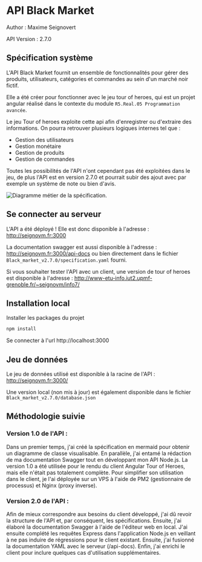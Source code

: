 # API Black Market
Author : Maxime Seignovert 

API Version : 2.7.0

## Spécification système
L'API Black Market fournit un ensemble de fonctionnalités pour gérer des produits, utilisateurs, catégories et commandes au sein d'un marché noir fictif.

Elle a été créer pour fonctionner avec le jeu tour of heroes, qui est un projet angular réalisé dans le contexte du module `R5.Real.05 Programmation avancée`.

Le jeu Tour of heroes exploite cette api afin d'enregistrer ou d'extraire des informations.
On pourra retrouver plusieurs logiques internes tel que :
- Gestion des utilisateurs
- Gestion monétaire
- Gestion de produits
- Gestion de commandes

Toutes les possibilités de l'API n'ont cependant pas été exploitées dans le jeu, de plus l'API est en version 2.7.0 et pourrait subir des ajout avec par exemple un système de note ou bien d'avis.

![](./Diagram.png "Diagramme métier de la spécification").

## Se connecter au serveur
L'API a été déployé ! Elle est donc disponible à l'adresse : http://seignovm.fr:3000

La documentation swagger est aussi disponible à l'adresse : http://seignovm.fr:3000/api-docs
ou bien directement dans le fichier `Black_market_v2.7.0/specification.yaml` fourni.

Si vous souhaiter tester l'API avec un client, une version de tour of heroes est disponible à l'adresse : http://www-etu-info.iut2.upmf-grenoble.fr/~seignovm/info7/

## Installation local
Installer les packages du projet
```bash
npm install
```

Se connecter à l'url http://localhost:3000

## Jeu de données

Le jeu de données utilisé est disponible à la racine de l'API : http://seignovm.fr:3000/

Une version local (non mis à jour) est également disponible dans le fichier `Black_market_v2.7.0/database.json`

## Méthodologie suivie

### Version 1.0 de l'API :

Dans un premier temps, j'ai créé la spécification en mermaid pour obtenir un diagramme de classe visualisable. En parallèle, j'ai entamé la rédaction de ma documentation Swagger tout en développant mon API Node.js. La version 1.0 a été utilisée pour le rendu du client Angular Tour of Heroes, mais elle n'était pas totalement complète. Pour simplifier son utilisation dans le client, je l'ai déployée sur un VPS à l'aide de PM2 (gestionnaire de processus) et Nginx (proxy inverse).

### Version 2.0 de l'API :

Afin de mieux correspondre aux besoins du client développé, j'ai dû revoir la structure de l'API et, par conséquent, les spécifications. Ensuite, j'ai élaboré la documentation Swagger à l'aide de l'éditeur web en local. J'ai ensuite complété les requêtes Express dans l'application Node.js en veillant à ne pas induire de régressions pour le client existant. Ensuite, j'ai fusionné la documentation YAML avec le serveur (/api-docs). Enfin, j'ai enrichi le client pour inclure quelques cas d'utilisation supplémentaires.